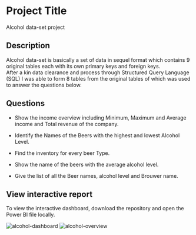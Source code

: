 # Project Title

Alcohol data-set project

## Description

Alcohol data-set is basically a set of data in sequel format which contains 9 original tables each with its own primary keys and foreign keys.  
After a kin data clearance and process through Structured Query Language (SQL)  I was able to  form 8 tables from the original tables of which was used to answer the questions below.

## Questions  

- Show the income overview including Minimum, Maximum and Average income and Total revenue of the company.

- Identify the Names of the Beers with the highest and lowest Alcohol Level.

- Find the inventory for every beer Type.

- Show the name of the beers with the average alcohol level.

- Give the list of all the Beer names, alcohol level and Brouwer name.


## View interactive report  

To view the interactive dashboard, download the repository and open the Power BI file locally.  

![alcohol-dashboard](https://github.com/Salumpharesy/data-analysis-projects/assets/105717610/053c58fc-6864-4c19-8bcc-55d93d514001)
![alcohol-overview](https://github.com/Salumpharesy/data-analysis-projects/assets/105717610/8aa8365c-87d7-4394-b245-3c7fecb41e4b)

